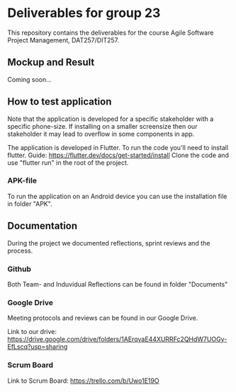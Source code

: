 
# Deliverables for group 23
This repository contains the deliverables for the course Agile Software Project Management, DAT257/DIT257.

## Mockup and Result
Coming soon...

## How to test application
Note that the application is developed for a specific stakeholder with a specific phone-size. If installing on a smaller screensize then our stakeholder it may lead to overflow in some components in app.

The application is developed in Flutter. 
To run the code you'll need to install flutter. Guide: https://flutter.dev/docs/get-started/install
Clone the code and use "flutter run" in the root of the project. 

### APK-file
To run the application on an Android device you can use the installation file in folder "APK".

## Documentation
During the project we documented reflections, sprint reviews and the process. 

### Github
Both Team- and Induvidual Reflections can be found in folder "Documents" 

### Google Drive
Meeting protocols and reviews can be found in our Google Drive.

Link to our drive: https://drive.google.com/drive/folders/1AErqyaE44XURRFc2QHdW7UOGy-EfLscq?usp=sharing
### Scrum Board
Link to Scrum Board: https://trello.com/b/Uwo1E19O